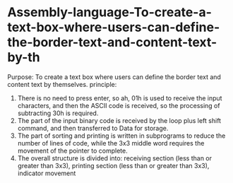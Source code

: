 # Assembly-language-To-create-a-text-box-where-users-can-define-the-border-text-and-content-text-by-th
Purpose: To create a text box where users can define the border text and content text by themselves.
principle:
1. There is no need to press enter, so ah, 01h is used to receive the input characters, and then the ASCII code is received, so the processing of subtracting 30h is required.
2. The part of the input binary code is received by the loop plus left shift command, and then transferred to Data for storage.
3. The part of sorting and printing is written in subprograms to reduce the number of lines of code, while the 3x3 middle word requires the movement of the pointer to complete.
4. The overall structure is divided into: receiving section (less than or greater than 3x3), printing section (less than or greater than 3x3), indicator movement
